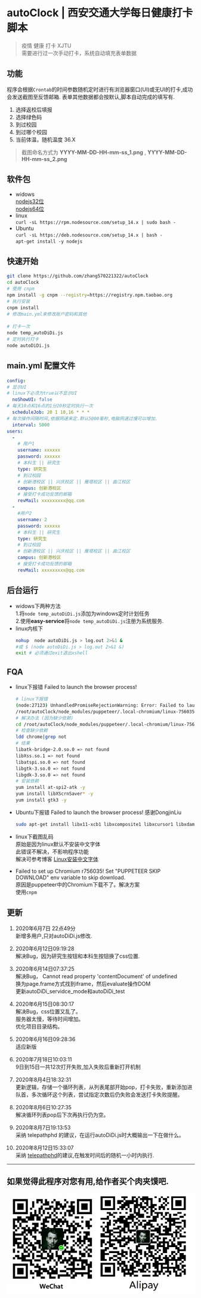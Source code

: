 # autoClock | 西安交通大学每日健康打卡脚本

> 疫情 健康 打卡  XJTU  
> 需要进行过一次手动打卡，系统自动填充表单数据

## 功能

程序会根据`Crontab`的时间参数随机定时进行有浏览器窗口(UI)或无UI的打卡,成功会发送截图至反馈邮箱.
表单其他数据都会按默认,脚本自动完成的填写有.
1. 选择返校后填报
2. 选择绿色码
3. 到过校园
4. 到过哪个校园
5. 当前体温，随机温度 36.X  
> 截图命名方式为 **YYYY-MM-DD-HH-mm-ss_1.png** ,  **YYYY-MM-DD-HH-mm-ss_2.png**
## 软件包
* widows  
  [nodejs32位](https://npm.taobao.org/mirrors/node/v14.4.0/node-v14.4.0-x86.msi)   
  [nodejs64位](https://npm.taobao.org/mirrors/node/v14.4.0/node-v14.4.0-x64.msi)
* linux   
  `curl -sL https://rpm.nodesource.com/setup_14.x | sudo bash -`
* Ubuntu  
  `curl -sL https://deb.nodesource.com/setup_14.x | bash -`  
  `apt-get install -y nodejs`
## 快速开始

```bash 
git clone https://github.com/zhang570221322/autoClock
cd autoClock
# 使用 cnpm
npm install -g cnpm --registry=https://registry.npm.taobao.org
# 执行安装
cnpm install
# 修改main.yml来修改账户密码和其他

# 打卡一次
node temp_autoDiDi.js
# 定时执行打卡
node autoDiDi.js

```
## main.yml 配置文件

```yml
config: 
# 显示UI
# linux下必须为true以不显示UI
  noShowUI: false
# 每天10点和16点的1分20秒定时执行一次
  scheduleJob: 20 1 10,16 * * *
# 每次操作间隔时间,依据网速来定.默认5000毫秒,电脑网速过慢可以增加.
  interval: 5000
users: 
  -
    # 用户1
    username: xxxxxx
    password: xxxxxx
    # 本科生 || 研究生
    type: 研究生
    # 到过校园
    # 创新港校区 || 兴庆校区 || 雁塔校区 || 曲江校区
    campus: 创新港校区
    # 接受打卡成功反馈的邮箱
    revMail: xxxxxxxxx@qq.com
  -
    #用户2
    username: 2
    password: xxxxxx
    # 本科生 || 研究生
    type: 研究生
    # 到过校园
    # 创新港校区 || 兴庆校区 || 雁塔校区 || 曲江校区
    campus: 创新港校区
    # 接受打卡成功反馈的邮箱
    revMail: xxxxxxxxx@qq.com
```


##  后台运行
* widows下两种方法   
1.将`node temp_autoDiDi.js`添加为windows定时计划任务  
2.使用**easy-service**将`node temp_autoDiDi.js`注册为系统服务.  
* linux内核下  
  ```bash
  nohup  node autoDiDi.js > log.out 2>&1 &
  #或 $ (node autoDiDi.js > log.out 2>&1 &)
  exit # 必须通过exit退出xshell
  ```


## FQA

- linux下报错   Failed to launch the browser process!
  ```bash
  # linux下报错
  (node:27123) UnhandledPromiseRejectionWarning: Error: Failed to launch the browser process!
  /root/autoClock/node_modules/puppeteer/.local-chromium/linux-756035/chrome-linux/chrome: error while loading shared libraries: libatk-bridge-2.0.so.0: cannot open shared object file: No such file or directory
  # 解决办法 (因为缺少依赖)
  cd /root/autoClock/node_modules/puppeteer/.local-chromium/linux-756035/chrome-linux/
  # 检查缺少依赖
  ldd chrome|grep not
  # 结果
  libatk-bridge-2.0.so.0 => not found
  libXss.so.1 => not found
  libatspi.so.0 => not found
  libgtk-3.so.0 => not found
  libgdk-3.so.0 => not found
  # 安装依赖
  yum install at-spi2-atk -y
  yum install libXScrnSaver* -y
  yum install gtk3 -y
  ```
- Ubuntu下报错   Failed to launch the browser process! 感谢DongjinLiu
  ```bash
  sudo apt-get install libx11-xcb1 libxcomposite1 libxcursor1 libxdamage1 libxi6 libxtst6 libnss3 libcups2 libxss1 libxrandr2 libasound2 libpangocairo-1.0-0 libatk1.0-0 libatk-bridge2.0-0 libgtk-3-0
  ``` 
- linux下截图乱码  
原始是因为linux默认不安装中文字体  
此错误不解决，不影响程序功能   
解决可参考博客 [Linux安装中文字体](https://www.cnblogs.com/huangyanqi/p/10609587.html)

- Failed to set up Chromium r756035! Set "PUPPETEER SKIP DOWNLOAD" env variable to skip download.  
  原因是puppeteer中的Chromium下载不了。解决方案  
  使用`cnpm`
## 更新
1. 2020年6月7日 22点49分  
新增多用户,只对autoDiDi.js修改. 

2. 2020年6月12日09:19:28  
解决Bug，因为研究生按钮和本科生按钮换了css位置.

3. 2020年6月14日07:37:25  
解决Bug， Cannot read property 'contentDocument' of undefined  
换为page.frame方式找到iframe，然后evaluate操作DOM  
更新autoDiDi_servidce_mode和autoDiDi_test  

4. 2020年6月15日08:30:17  
解决Bug，css位置又乱了。  
服务器太慢，等待时间增加。  
优化项目目录结构。  

5. 2020年6月16日09:28:36  
适应新版

6. 2020年7月18日10:03:11  
   9日到15日一共12次打开失败,加入失败后重新打开机制
7. 2020年8月4日18:32:31  
   更新逻辑，存储一个循环列表，从列表尾部开始pop，打卡失败，重新添加进队首，多次循环这个列表，尝试指定次数后仍失败会发送打卡失败提醒。
8. 2020年8月6日10:27:35  
   解决循环列表pop后下次再执行仍为空。
9. 2020年8月7日19:13:53   
   采纳 telepathphd 的建议，在运行autoDiDi.js时大概输出一下在做什么。  
10. 2020年8月12日15:33:07  
    采纳 [telepathphd](https://github.com/telepathphd)的建议,在触发时间后的随机一小时内执行.

------

如果觉得此程序对您有用,给作者买个肉夹馍吧.
--------------
![avatar](https://github.com/zhang570221322/Figure_bed/blob/master/WeChat_Alipay.jpg?raw=true)